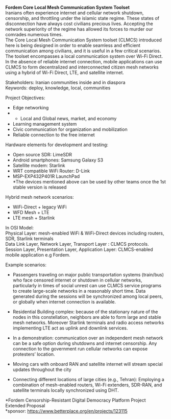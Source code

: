 **Fordem Core Local Mesh Communication System Toolset**  
Iranians often experience internet and cellular network shutdown, censorship, and throttling under the islamic state regime. These states of disconnection have always cost civilians precious lives. Accepting the network superiority of the regime has allowed its forces to murder our comrades numerous times.  
The Core Local Mesh Communication System toolset (CLMCS) introduced here is being designed in order to enable seamless and efficient communication among civilians, and it is useful in a few critical scenarios. The toolset encompasses a local communication system over Wi-Fi Direct.
In the absence of reliable internet connection, mobile applications can use CLMCS to form decentralized and interconnected citizen mesh networks using a hybrid of Wi-Fi Direct, LTE, and satellite internet.  
  
Stakeholders: Iranian communities inside and in diaspora  
Keywords: deploy, knowledge, local, communities  

Project Objectives:
- Edge networking  
- - Local and Global news, market, and economy  
- Learning management system  
- Civic communication for organization and mobilization  
- Reliable connection to the free internet  
  
Hardware elements for development and testing:  
- Open source SDR: LimeSDR  
- Android smartphones: Samsung Galaxy S3  
- Satellite modem: Starlink  
- WRT compatible WiFi Router: D-Link  
- MSP-EXP432P401R LaunchPad  
*The devices mentioned above can be used by other teams once the 1st stable version is released
  
Hybrid mesh network scenarios:
- WiFi-Direct + legacy WiFi 
- WFD Mesh + LTE
- LTE mesh + Starlink
  
In OSI Model:  
Physical Layer: mesh-enabled WiFi & WiFi-Direct devices including routers, SDR, Starlink terminals  
Data Link Layer, Network Layer, Transport Layer : CLMCS protocols.  
Session Layer, Presentation Layer, Application Layer: CLMCS-enabled mobile application e.g Fordem.  
  
Example scenarios:  
- Passengers traveling on major public transportation systems (train/bus) who face censored internet or shutdown in cellular networks, particularly in times of social unrest can use CLMCS service programs to create large-scale networks in a reasonably short time. Data generated during the sessions will be synchronized among local peers, or globally when internet connection is available.  
  
- Residential Building complex: because of  the stationary nature of the nodes in this constellation, neighbors are able to form large and stable mesh networks. Moreover Starlink terminals and radio access networks implementing LTE act as uplink and downlink services.  
  
- In a demonstration: communication over an independent mesh network can be a safe option during shutdowns and internet censorship. Any connection to the government run cellular networks can expose protesters’ location.  
  
- Moving cars with onboard RAN and satellite internet will stream special updates throughout the city  
  
- Connecting different locations of large cities (e.g., Tehran): Employing a combination of mesh-enabled routers, Wi-Fi extenders, SDR-RAN, and satellite terminals locally synchronized using DHT.  
  
  
*Fordem Censorship-Resistant Digital Democracy Platform Project Extended Proposal  
*sponsor: https://www.betterplace.org/en/projects/123115  
